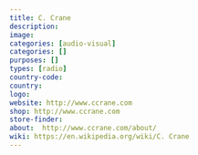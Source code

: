 ```yaml
---
title: C. Crane
description:
image:
categories: [audio-visual]
categories: []
purposes: []
types: [radio]
country-code:
country:
logo:
website: http://www.ccrane.com
shop: http://www.ccrane.com
store-finder:
about:  http://www.ccrane.com/about/
wiki: https://en.wikipedia.org/wiki/C. Crane
---
```

